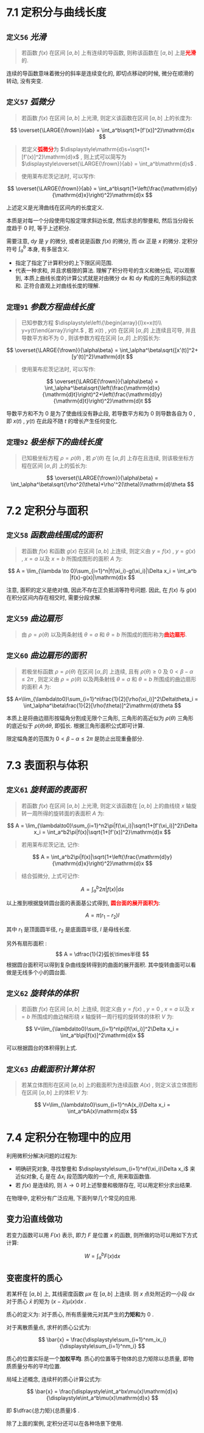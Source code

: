 
# 7.1 定积分与曲线长度

## `定义56` $光滑$

> 若函数 $f(x)$ 在区间 $[a,b]$ 上有连续的导函数, 则称该函数在 $[a,b]$ 上是<font color=red><b>光滑</b></font>的.

连续的导函数意味着微分的斜率是连续变化的, 即切点移动的时候, 微分在顺滑的转动, 没有突变.


## `定义57` $弧微分$

> 若函数 $f(x)$ 在区间 $[a,b]$ 上光滑, 则定义该函数在区间 $[a,b]$ 上的长度为:

$$
\overset{\LARGE{\frown}}{ab} = 
\int_a^b\sqrt{1+[f'(x)]^2}\mathrm{d}x
$$

> 若定义<font color=red><b>弧微分</b></font>为 $\displaystyle\mathrm{d}s=\sqrt{1+[f'(x)]^2}\mathrm{d}x$ , 则上式可以简写为 $\displaystyle\overset{\LARGE{\frown}}{ab} = \int_a^b\mathrm{d}s$ .

> 使用莱布尼茨记法时, 可以写作:

$$
\overset{\LARGE{\frown}}{ab} = 
\int_a^b\sqrt{1+\left(\frac{\mathrm{d}y}{\mathrm{d}x}\right)^2}\mathrm{d}x
$$

上述定义是光滑曲线在区间内的长度定义.

本质是对每一个分段使用勾股定理求斜边长度, 然后求总的黎曼和, 然后当分段长度趋于 $0$ 时, 等于上述积分.

需要注意, $\mathrm{d}y$ 是 $y$ 的微分, 或者说是函数 $f(x)$ 的微分, 而 $\mathrm{d}x$ 正是 $x$ 的微分. 
定积分符号 $\displaystyle\int_a^b$ 本身, 有多层含义. 
- 指定了指定了计算积分的上下限区间范围.
- 代表一种求和, 并且求极限的算法.
理解了积分符号的含义和微分后, 可以观察到, 本质上曲线长度的计算公式就是对由微分 $\mathrm{d}x$ 和 $\mathrm{d}y$ 构成的三角形的斜边求和. 正符合直观上对曲线长度的理解.



## `定理91` $参数方程曲线长度$

> 已知参数方程 $\displaystyle\left\{\begin{array}{l}x=x(t)\\ y=y(t)\end{array}\right.$ , 若 $x(t)$ , $y(t)$ 在区间 $[\alpha,\beta]$ 上连续且可导, 并且导数平方和不为 $0$ , 则该参数方程在区间 $[\alpha,\beta]$ 上的弧长为:

$$
\overset{\LARGE{\frown}}{\alpha\beta} = 
\int_\alpha^\beta\sqrt{[x'(t)]^2+[y'(t)]^2}\mathrm{d}t
$$

> 使用莱布尼茨记法时, 可以写作:

$$
\overset{\LARGE{\frown}}{\alpha\beta} = 
\int_\alpha^\beta\sqrt{\left(\frac{\mathrm{d}x}{\mathrm{d}t}\right)^2+\left(\frac{\mathrm{d}y}{\mathrm{d}t}\right)^2}\mathrm{d}t
$$


导数平方和不为 $0$ 是为了使曲线没有静止段, 若导数平方和为 $0$ 则导数各自为 $0$ , 即 $x(t)$ , $y(t)$ 在此段不随 $t$ 的增长产生任何变化. 


## `定理92` $极坐标下的曲线长度$

> 已知极坐标方程 $\rho=\rho(\theta)$ , 若 $\rho'(\theta)$ 在 $[\alpha,\beta]$ 上存在且连续, 则该极坐标方程在区间 $[\alpha,\beta]$ 上的弧长为:

$$
\overset{\LARGE{\frown}}{\alpha\beta} = 
\int_\alpha^\beta\sqrt{\rho^2(\theta)+\rho'^2(\theta)}\mathrm{d}\theta
$$


# 7.2 定积分与面积

## `定义58` $函数曲线围成的面积$

> 若函数 $f(x)$ 和函数 $g(x)$ 在区间 $[a,b]$ 上连续, 则定义由 $y=f(x)$ , $y=g(x)$ , $x=a$ 以及 $x=b$ 所围成图形的面积 $A$ 为:

$$
A = \lim_{\lambda \to 0}\sum_{i=1}^n|f(\xi_i)-g(\xi_i)|\Delta x_i = 
\int_a^b |f(x)-g(x)|\mathrm{d}x
$$

注意, 面积的定义是绝对值, 因此不存在正负抵消等符号问题. 因此, 在 $f(x)$ 与 $g(x)$ 在积分区间内存在相交时, 需要分段求解.


## `定义59` $曲边扇形$

> 由 $\rho=\rho(\theta)$ 以及两条射线 $\theta=a$ 和 $\theta=b$ 所围成的图形称为<font color=red><b>曲边扇形</b></font>.


## `定义60` $曲边扇形的面积$

> 若极坐标函数 $\rho=\rho(\theta)$ 在区间 $[\alpha,\beta]$ 上连续, 且有 $\rho(\theta)\geq0$ 及 $0<\beta-\alpha\leq2\pi$ , 则定义由 $\rho=\rho(\theta)$ 以及两条射线 $\theta=a$ 和 $\theta=b$ 所围成的曲边扇形的面积 $A$ 为:

$$
A=\lim_{\lambda\to0}\sum_{i=1}^n\frac{1}{2}[\rho(\xi_i)]^2\Delta\theta_i = 
\int_\alpha^\beta\frac{1}{2}[\rho(\theta)]^2\mathrm{d}\theta
$$

本质上是将曲边扇形按辐角分割成无限个三角形, 三角形的高近似为 $\rho(\theta)$ 三角形的底近似于 $\rho(\theta)\mathrm{d}\theta$, 即弧长. 根据三角形面积公式即可计算.

限定幅角差的范围为 $0<\beta-\alpha\leq2\pi$ 是防止出现重叠部分.


# 7.3 表面积与体积



## `定义61` $旋转面的表面积$

> 若函数 $f(x)$ 在区间 $[a,b]$ 上光滑, 则定义该函数在 $[a,b]$ 上的曲线绕 $x$ 轴旋转一周所得的旋转面的表面积 $A$ 为:

$$
A = \lim_{\lambda\to0}\sum_{i=1}^n2\pi|f(\xi_i)|\sqrt{1+[f'(\xi_i)]^2}\Delta x_i = 
\int_a^b2\pi|f(x)|\sqrt{1+[f'(x)]^2}\mathrm{d}x
$$

> 若用莱布尼茨记法, 记作:

$$
A = \int_a^b2\pi|f(x)|\sqrt{1+\left(\frac{\mathrm{d}y}{\mathrm{d}x}\right)^2}\mathrm{d}x
$$

> 结合弧微分, 上式可记作:

$$
A = \int_a^b2\pi|f(x)|\mathrm{d}s
$$

以上推到根据旋转圆台面的表面基公式得到, <font color=red><b>圆台面的展开面积为</b></font>:

$$
A = \pi(r_1-r_2)l
$$

其中 $r_1$ 是顶面圆半径, $r_2$ 是底面圆半径, $l$ 是母线长度.

另外有扇形面积 :
$$
A = \dfrac{1}{2}弧长\times半径
$$ 
根据圆台面积可以得到复杂曲线旋转得到的曲面的展开面积. 其中旋转曲面可以看做是无线多个小的圆台面.


## `定义62` $旋转体的体积$

> 若函数 $f(x)$ 在区间 $[a,b]$ 上连续, 则定义由 $y=f(x)$ , $y=0$ , $x=a$ 以及 $x=b$ 所围成的曲边梯形绕 $x$ 轴旋转一周行程的旋转体的体积 $V$ 为:

$$
V=\lim_{\lambda\to0}\sum_{i=1}^n\pi[f(\xi_i)]^2\Delta x_i = 
\int_a^b\pi[f(x)]^2\mathrm{d}x
$$

可以根据圆台的体积得到上式.


## `定义63` $由截面积计算体积$

> 若某立体图形在区间 $[a,b]$ 上的截面积为连续函数 $A(x)$ , 则定义该立体图形在区间 $[a,b]$ 上的体积 $V$ 为:

$$
V=\lim_{\lambda\to0}\sum_{i=1}^nA(x_i)\Delta x_i = 
\int_a^bA(x)\mathrm{d}x
$$


# 7.4 定积分在物理中的应用

利用微积分解决问题的过程为:
- 明确研究对象, 寻找黎曼和 $\displaystyle\sum_{i=1}^nf(\xi_i)\Delta x_i$ 来近似对象, $\xi_i$ 是在 $\Delta x_i$ 段范围内取的一个点, 用来取函数值.
- 若 $f(x)$ 是连续的, 则 $\lambda\to0$ 时上述黎曼和极限存在, 可以用定积分求出结果.

在物理中, 定积分有广泛应用, 下面列举几个常见的应用.

## 变力沿直线做功

若变力函数可以用 $F(x)$ 表示, 即力 $F$ 是位置 $x$ 的函数, 则所做的功可以用如下方式计算:

$$
W = \int_a^bF(x)\mathrm{d}x
$$


## 变密度杆的质心

若某杆在 $[a,b]$ 上, 其线密度函数 $\mu{x}$ 在 $[a,b]$ 上连续.
则 $x$ 点处附近的一小段 $\mathrm{d}x$ 对于质心 $\bar{x}$ 的矩为 $(x-\bar{x})\mu(x)\mathrm{d}x$ .

质心的定义为: 对于质心, 所有质量微元对其产生的**力矩和**为 $0$ .

对于离散质量点, 求杆的质心公式为:

$$
\bar{x} = \frac{\displaystyle\sum_{i=1}^nm_ix_i}{\displaystyle\sum_{i=1}^nm_i}
$$

质心的位置实际是一个**加权平均**. 质心的位置等于物体的总力矩除以总质量, 即物质质量分布的平均位置.

局域上述概念, 连续杆的质心计算公式为:

$$
\bar{x} = 
\frac{\displaystyle\int_a^bx\mu(x)\mathrm{d}x}{\displaystyle\int_a^b\mu(x)\mathrm{d}x}
$$

即 $\dfrac{总力矩}{总质量}$ .

除了上面的案例, 定积分还可以在各种场景下使用.